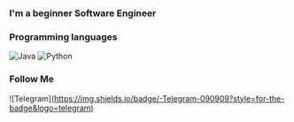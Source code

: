 
### I'm a beginner Software Engineer

### Programming languages
![Java](https://img.shields.io/badge/-Java-090909?style=for-the-badge&logo=java&logoColor=E6826C)
![Python](https://img.shields.io/badge/-Python-090909?style=for-the-badge&logo=python)

### Follow Me

![Telegram][(https://img.shields.io/badge/-Telegram-090909?style=for-the-badge&logo=telegram)](https://youtube.com)

